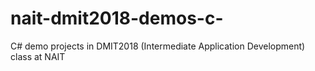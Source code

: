 # nait-dmit2018-demos-c-
C# demo projects in DMIT2018 (Intermediate Application Development) class at NAIT
